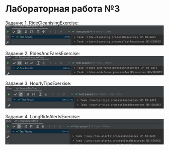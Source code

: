 <h1> Лабораторная работа №3</h1>  

Задание 1. RideCleanisingExercise: ![](https://github.com/macsonproger/BigData/blob/main/lr_3/tests/ridecleancing.jpg)  

Задание 2. RidesAndFaresExercise: ![](https://github.com/macsonproger/BigData/blob/main/lr_3/tests/ridesandfares.jpg)  

Задание 3. HourlyTipsExerxise: ![](https://github.com/macsonproger/BigData/blob/main/lr_3/tests/hourlytips.jpg)  

Задание 4. LongRideAlertsExercise: ![](https://github.com/macsonproger/BigData/blob/main/lr_3/tests/longrides.jpg)
